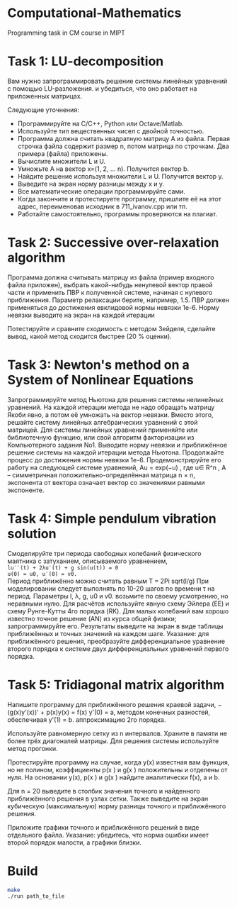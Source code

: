# Computational-Mathematics
Programming task in CM course in MIPT
# Task 1: LU-decomposition
Вам нужно запрограммировать решение системы линейных
уравнений с помощью LU-разложения.
и убедиться, что оно работает на приложенных матрицах.

Следующие уточнения:
* Программируйте на C/C++, Python или Octave/Matlab.
* Используйте тип вещественных чисел с двойной точностью.
* Программа должна считать квадратную матрицу А из файла.
   Первая строчка файла содержит размер n, потом матрица по строчкам.
   Два примера (файла) приложены.
* Вычислите множители L и U.
* Умножьте A на вектор x=(1, 2, ... n). Получится вектор b.
* Найдите решение используя множители L и U.
  Получится вектор y.
* Выведите на экран норму разницы между x и y.
* Все математические операции программируйте сами.
* Когда закончите и протестируете программу, пришлите её на этот
  адрес, переименовав исходник в 711_ivanov.cpp или тп.
* Работайте самостоятельно, программы проверяются на плагиат.

# Task 2: Successive over-relaxation algorithm
Программа должна считывать матрицу из файла (пример входного файла
приложен), выбрать какой-нибудь ненулевой вектор правой части и применить
ПВР к полученной системе, начиная с нулевого приближения. Параметр релаксации берите, например, 1.5.
ПВР должен применяться до достижения евклидовой нормы невязки 1е-6.
Норму невязки выводите на экран на каждой итерации

Потестируйте и сравните сходимость с методом Зейделя,
сделайте вывод, какой метод сходится быстрее (20 % оценки).

# Task 3: Newton's method on a System of Nonlinear Equations

Запрограммируйте метод Ньютона для решения системы нелинейных уравнений. На каждой
итерации метода не надо обращать матрицу Якоби явно, а потом её умножать на вектор невязки.
Вместо этого, решайте систему линейных алгебраических уравнений с этой матрицей. Для
системы линейных уравнений применяйте или библиотечную функцию, или свой алгоритм
факторизации из Компьютерного задания No1.
Выводите норму невязки и приближённое решение системы на каждой итерации метода
Ньютона. Продолжайте процесс до достижения нормы невязки 1е-6.
Продемонстрируйте его работу на следующей системе уравнений,
Au = exp(−u) ,
где u∈ R^n , A – симметричная положительно-определённая матрица n × n, экспонента от вектора
означает вектор со значениями равными экспоненте.

# Task 4: Simple pendulum vibration solution
Смоделируйте три периода свободных колебаний физического маятника с затуханием,
описываемого уравнением,  
``lu′′(t) + 2λu′(t) + g sin(u(t)) = 0``  
``u(0) = u0, u′(0) = v0.``  
Период приближённо можно считать равным
T = 2Pi sqrt(l/g)
При моделировании следует выполнять по 10-20 шагов по времени τ на период. Параметры l, λ,
g, u0 и v0. возьмите по своему усмотрению, но неравными нулю. Для расчётов используйте
явную схему Эйлера (EE) и схему Рунге-Кутты 4го порядка (RK).
Для малых колебаний вам хорошо известно точное решение (AN) из курса общей физики;
запрограммируйте его. Результаты выведите на экран в виде таблицы приближённых и точных
значений на каждом шаге.
Указание: для приближённого решения, преобразуйте дифференциальное уравнение второго
порядка к системе двух дифференциальных уравнений первого порядка.

# Task 5: Tridiagonal matrix algorithm

Напишите программу для приближённого решения краевой задачи,
−(g(x)y'(x))' + p(x)y(x) = f(x)
y'(0) = a,
методом конечных разностей, обеспечивая
y'(1) = b.
аппроксимацию 2го порядка.

Используйте
равномерную сетку из n интервалов. Храните в памяти не более трёх диагоналей матрицы. Для
решения системы используйте метод прогонки.

Протестируйте программу на случае, когда y(x) известная вам функция, но не полином,
коэффициенты p(x ) и g(x ) положительны и отделены от нуля. На основании y(x), p(x ) и g(x )
найдите аналитически f(x), a и b.

Для n = 20 выведите в столбик значения точного и найденного приближённого решения в узлах
сетки. Также выведите на экран кубическую (максимальную) норму разницы точного и
приближённого решения.

Приложите графики точного и приближённого решений в виде отдельного файла.
Указание: убедитесь, что норма ошибки имеет второй порядок малости, а графики близки.


# Build
``` bash
make
./run path_to_file
```
